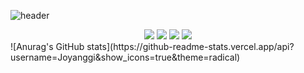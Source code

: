 
![header](https://capsule-render.vercel.app/api?type=wave&color=auto&height=300&section=header&text=capsule%20render&fontSize=90)
<div style='text-align:center'>
<img src='https://img.shields.io/badge/-Java-brightgreen'>
<img src='https://img.shields.io/badge/-Spring-yellow'>
<img src='https://img.shields.io/badge/-Oracle-green'>
<img src="https://img.shields.io/badge/JavaScript-F7DF1E?style=flat-square&logo=JavaScript&logoColor=white"/>
</div>
![Anurag's GitHub stats](https://github-readme-stats.vercel.app/api?username=Joyanggi&show_icons=true&theme=radical)

